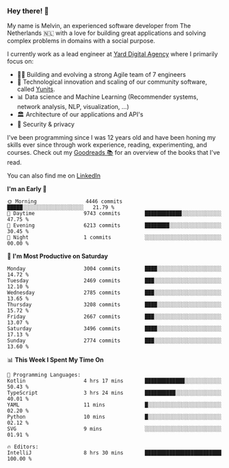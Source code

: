 ### Hey there! 👋

My name is Melvin, an experienced software developer from The Netherlands 🇳🇱 with a love for building great applications and solving complex problems in domains with a social purpose. 

I currently work as a lead engineer at [Yard Digital Agency](https://github.com/yardinternet) where I primarily focus on:

* 👏🏼 Building and evolving a strong Agile team of 7 engineers
* 🚀 Technological innovation and scaling of our community software, called [Yunits](https://www.yunits.com/).
* 📊 Data science and Machine Learning (Recommender systems, network analysis, NLP, visualization, ...)
* 🏛 Architecture of our applications and API's
* 🔐 Security & privacy

I've been programming since I was 12 years old and have been honing my skills ever since through work experience, reading, experimenting, and courses.
Check out my [Goodreads 📚](https://goodreads.com/melvinkoopmans) for an overview of the books that I've read. 

You can also find me on [LinkedIn](https://www.linkedin.com/in/melvinkoopmans)

<!--START_SECTION:waka-->
**I'm an Early 🐤** 

```text
🌞 Morning                4446 commits        █████░░░░░░░░░░░░░░░░░░░░   21.79 % 
🌆 Daytime                9743 commits        ████████████░░░░░░░░░░░░░   47.75 % 
🌃 Evening                6213 commits        ████████░░░░░░░░░░░░░░░░░   30.45 % 
🌙 Night                  1 commits           ░░░░░░░░░░░░░░░░░░░░░░░░░   00.00 % 
```
📅 **I'm Most Productive on Saturday** 

```text
Monday                   3004 commits        ████░░░░░░░░░░░░░░░░░░░░░   14.72 % 
Tuesday                  2469 commits        ███░░░░░░░░░░░░░░░░░░░░░░   12.10 % 
Wednesday                2785 commits        ███░░░░░░░░░░░░░░░░░░░░░░   13.65 % 
Thursday                 3208 commits        ████░░░░░░░░░░░░░░░░░░░░░   15.72 % 
Friday                   2667 commits        ███░░░░░░░░░░░░░░░░░░░░░░   13.07 % 
Saturday                 3496 commits        ████░░░░░░░░░░░░░░░░░░░░░   17.13 % 
Sunday                   2774 commits        ███░░░░░░░░░░░░░░░░░░░░░░   13.60 % 
```


📊 **This Week I Spent My Time On** 

```text
💬 Programming Languages: 
Kotlin                   4 hrs 17 mins       █████████████░░░░░░░░░░░░   50.43 % 
TypeScript               3 hrs 24 mins       ██████████░░░░░░░░░░░░░░░   40.01 % 
YAML                     11 mins             █░░░░░░░░░░░░░░░░░░░░░░░░   02.20 % 
Python                   10 mins             █░░░░░░░░░░░░░░░░░░░░░░░░   02.12 % 
SVG                      9 mins              ░░░░░░░░░░░░░░░░░░░░░░░░░   01.91 % 

🔥 Editors: 
IntelliJ                 8 hrs 30 mins       █████████████████████████   100.00 % 
```


<!--END_SECTION:waka-->
